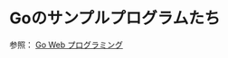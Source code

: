 # Goのサンプルプログラムたち

参照：
[Go Web プログラミング](https://astaxie.gitbooks.io/build-web-application-with-golang/ja/)
